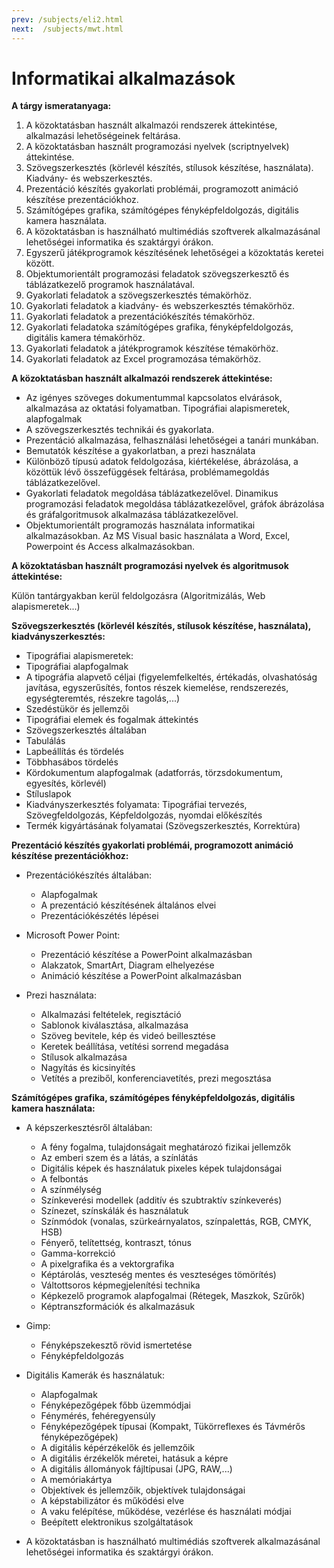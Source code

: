 ```yaml
---
prev: /subjects/eli2.html
next:  /subjects/mwt.html
---
```

# Informatikai alkalmazások

**A tárgy ismeratanyaga:**

1. A közoktatásban használt alkalmazói rendszerek áttekintése, alkalmazási lehetőségeinek feltárása.
2. A közoktatásban használt programozási nyelvek (scriptnyelvek) áttekintése.
3. Szövegszerkesztés (körlevél készítés, stílusok készítése, használata). Kiadvány- és webszerkesztés.
4. Prezentáció készítés gyakorlati problémái, programozott animáció készítése prezentációkhoz.
5. Számítógépes grafika, számítógépes fényképfeldolgozás, digitális kamera használata.
6. A közoktatásban is használható multimédiás szoftverek alkalmazásánal lehetőségei informatika és szaktárgyi órákon.
7. Egyszerű játékprogramok készítésének lehetőségei a közoktatás keretei között.
8. Objektumorientált programozási feladatok szövegszerkesztő és táblázatkezelő programok használatával.
9. Gyakorlati feladatok a szövegszerkesztés témakörhöz.
10. Gyakorlati feladatok a kiadvány- és webszerkesztés témakörhöz.
11. Gyakorlati feladatok a prezentációkészítés témakörhöz.
12. Gyakorlati feladatoka számítógépes grafika, fényképfeldolgozás, digitális kamera témakörhöz.
13. Gyakorlati feladatok a játékprogramok készítése témakörhöz.
14. Gyakorlati feladatok az Excel programozása témakörhöz.

**A közoktatásban használt alkalmazói rendszerek áttekintése:**

- Az igényes szöveges dokumentummal kapcsolatos elvárások, alkalmazása az oktatási folyamatban. Tipográfiai alapismeretek, alapfogalmak
- A szövegszerkesztés technikái és gyakorlata.
- Prezentáció alkalmazása, felhasználási lehetőségei a tanári munkában.
- Bemutatók készítése a gyakorlatban, a prezi használata
- Különböző típusú adatok feldolgozása, kiértékelése, ábrázolása, a közöttük lévő összefüggések feltárása, problémamegoldás táblázatkezelővel.
- Gyakorlati feladatok megoldása táblázatkezelővel. Dinamikus programozási feladatok megoldása táblázatkezelővel, gráfok ábrázolása és gráfalgoritmusok alkalmazása táblázatkezelővel.
- Objektumorientált programozás használata informatikai alkalmazásokban. Az MS Visual basic használata a Word, Excel, Powerpoint és Access alkalmazásokban.

**A közoktatásban használt programozási nyelvek és algoritmusok áttekintése:**

Külön tantárgyakban kerül feldolgozásra (Algoritmizálás, Web alapismeretek...)

**Szövegszerkesztés (körlevél készítés, stílusok készítése, használata), kiadványszerkesztés:**

- Tipográfiai alapismeretek:
- Tipográfiai alapfogalmak
- A tipográfia alapvető céljai (figyelemfelkeltés, értékadás, olvashatóság javítása, egyszerűsítés, fontos részek kiemelése, rendszerezés, egységteremtés, részekre tagolás,...)
- Szedéstükör és jellemzői
- Tipográfiai elemek és fogalmak áttekintés
- Szövegszerkesztés általában
- Tabulálás
- Lapbeállítás és tördelés
- Többhasábos tördelés
- Kördokumentum alapfogalmak (adatforrás, törzsdokumentum, egyesítés, körlevél)
- Stíluslapok
- Kiadványszerkesztés folyamata: Tipográfiai tervezés, Szövegfeldolgozás, Képfeldolgozás, nyomdai előkészítés
- Termék kigyártásának folyamatai (Szövegszerkesztés, Korrektúra)

**Prezentáció készítés gyakorlati problémái, programozott animáció készítése prezentációkhoz:**

- Prezentációkészítés általában:
  - Alapfogalmak
  - A prezentáció készítésének általános elvei
  - Prezentációkészétés lépései

- Microsoft Power Point:
  - Prezentáció készítése a PowerPoint alkalmazásban
  - Alakzatok, SmartArt, Diagram elhelyezése
  - Animáció készítése a PowerPoint alkalmazásban

- Prezi használata:
  - Alkalmazási feltételek, regisztáció
  - Sablonok kiválasztása, alkalmazása
  - Szöveg bevitele, kép és videó beillesztése
  - Keretek beállítása, vetítési sorrend megadása
  - Stílusok alkalmazása
  - Nagyítás és kicsinyítés
  - Vetítés a preziből, konferenciavetítés, prezi megosztása

**Számítógépes grafika, számítógépes fényképfeldolgozás, digitális kamera használata:**

- A képszerkesztésről általában:
  - A fény fogalma, tulajdonságait meghatározó fizikai jellemzők
  - Az emberi szem és a látás, a színlátás
  - Digitális képek és használatuk pixeles képek tulajdonságai
  - A felbontás
  - A színmélység
  - Színkeverési modellek (additív és szubtraktív színkeverés)
  - Színezet, színskálák és használatuk
  - Színmódok (vonalas, szürkeárnyalatos, színpalettás, RGB, CMYK, HSB)
  - Fényerő, telítettség, kontraszt, tónus
  - Gamma-korrekció
  - A pixelgrafika és a vektorgrafika
  - Képtárolás, veszteség mentes és veszteséges tömörítés)
  - Váltottsoros képmegjelenítési technika
  - Képkezelő programok alapfogalmai (Rétegek, Maszkok, Szűrők)
  - Képtranszformációk és alkalmazásuk

- Gimp:  
  - Fényképszekesztő rövid ismertetése
  - Fényképfeldolgozás

- Digitális Kamerák és használatuk:
  - Alapfogalmak
  - Fényképezőgépek főbb üzemmódjai
  - Fénymérés, fehéregyensúly
  - Fényképezőgépek típusai (Kompakt, Tükörreflexes és Távmérős fényképezőgépek)
  - A digitális képérzékelők és jellemzőik
  - A digitális érzékelők méretei, hatásuk a képre
  - A digitális állományok fájltípusai (JPG, RAW,...)
  - A memóriakártya
  - Objektívek és jellemzőik, objektívek tulajdonságai
  - A képstabilizátor és működési elve
  - A vaku felépítése, működése, vezérlése és használati módjai
  - Beépített elektronikus szolgáltatások

- A közoktatásban is használható multimédiás szoftverek alkalmazásánal lehetőségei informatika és szaktárgyi órákon.
